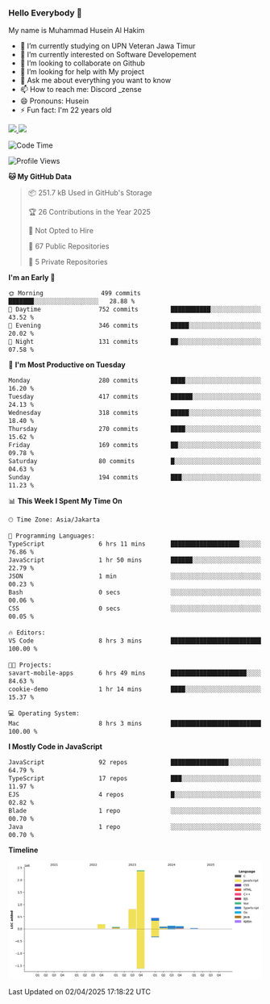 ### Hello Everybody 👋

My name is Muhammad Husein Al Hakim

- 🔭 I’m currently studying on UPN Veteran Jawa Timur
- 🌱 I’m currently interested on Software Developement
- 👯 I’m looking to collaborate on Github
- 🤔 I’m looking for help with My project
- 💬 Ask me about everything you want to know
- 📫 How to reach me: Discord _zense
- 😄 Pronouns: Husein
- ⚡ Fun fact: I'm 22 years old

<p align="left">
<a href="https://github.com/huseinhq">
  <img height="180em" src="https://github-readme-stats-eight-theta.vercel.app/api?username=huseinhq&show_icons=true&theme=algolia&include_all_commits=true&count_private=true"/>
  <img height="180em" src="https://github-readme-stats-eight-theta.vercel.app/api/top-langs/?username=huseinhq&layout=compact&langs_count=8&theme=algolia"/>
</a>
</p>

<!--START_SECTION:waka-->
![Code Time](http://img.shields.io/badge/Code%20Time-1%2C986%20hrs%2045%20mins-blue)

![Profile Views](http://img.shields.io/badge/Profile%20Views-0-blue)

**🐱 My GitHub Data** 

> 📦 251.7 kB Used in GitHub's Storage 
 > 
> 🏆 26 Contributions in the Year 2025
 > 
> 🚫 Not Opted to Hire
 > 
> 📜 67 Public Repositories 
 > 
> 🔑 5 Private Repositories 
 > 
**I'm an Early 🐤** 

```text
🌞 Morning                499 commits         ███████░░░░░░░░░░░░░░░░░░   28.88 % 
🌆 Daytime                752 commits         ███████████░░░░░░░░░░░░░░   43.52 % 
🌃 Evening                346 commits         █████░░░░░░░░░░░░░░░░░░░░   20.02 % 
🌙 Night                  131 commits         ██░░░░░░░░░░░░░░░░░░░░░░░   07.58 % 
```
📅 **I'm Most Productive on Tuesday** 

```text
Monday                   280 commits         ████░░░░░░░░░░░░░░░░░░░░░   16.20 % 
Tuesday                  417 commits         ██████░░░░░░░░░░░░░░░░░░░   24.13 % 
Wednesday                318 commits         █████░░░░░░░░░░░░░░░░░░░░   18.40 % 
Thursday                 270 commits         ████░░░░░░░░░░░░░░░░░░░░░   15.62 % 
Friday                   169 commits         ██░░░░░░░░░░░░░░░░░░░░░░░   09.78 % 
Saturday                 80 commits          █░░░░░░░░░░░░░░░░░░░░░░░░   04.63 % 
Sunday                   194 commits         ███░░░░░░░░░░░░░░░░░░░░░░   11.23 % 
```


📊 **This Week I Spent My Time On** 

```text
🕑︎ Time Zone: Asia/Jakarta

💬 Programming Languages: 
TypeScript               6 hrs 11 mins       ███████████████████░░░░░░   76.86 % 
JavaScript               1 hr 50 mins        ██████░░░░░░░░░░░░░░░░░░░   22.79 % 
JSON                     1 min               ░░░░░░░░░░░░░░░░░░░░░░░░░   00.23 % 
Bash                     0 secs              ░░░░░░░░░░░░░░░░░░░░░░░░░   00.06 % 
CSS                      0 secs              ░░░░░░░░░░░░░░░░░░░░░░░░░   00.05 % 

🔥 Editors: 
VS Code                  8 hrs 3 mins        █████████████████████████   100.00 % 

🐱‍💻 Projects: 
savart-mobile-apps       6 hrs 49 mins       █████████████████████░░░░   84.63 % 
cookie-demo              1 hr 14 mins        ████░░░░░░░░░░░░░░░░░░░░░   15.37 % 

💻 Operating System: 
Mac                      8 hrs 3 mins        █████████████████████████   100.00 % 
```

**I Mostly Code in JavaScript** 

```text
JavaScript               92 repos            ████████████████░░░░░░░░░   64.79 % 
TypeScript               17 repos            ███░░░░░░░░░░░░░░░░░░░░░░   11.97 % 
EJS                      4 repos             █░░░░░░░░░░░░░░░░░░░░░░░░   02.82 % 
Blade                    1 repo              ░░░░░░░░░░░░░░░░░░░░░░░░░   00.70 % 
Java                     1 repo              ░░░░░░░░░░░░░░░░░░░░░░░░░   00.70 % 
```



**Timeline**

![Lines of Code chart](https://raw.githubusercontent.com/HuseinHQ/HuseinHQ/main/assets/bar_graph.png)


 Last Updated on 02/04/2025 17:18:22 UTC
<!--END_SECTION:waka-->
